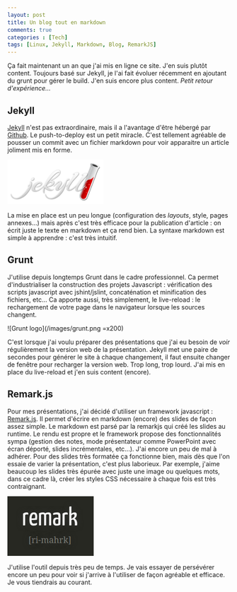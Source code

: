 ```yaml
---
layout: post
title: Un blog tout en markdown
comments: true
categories : [Tech]
tags: [Linux, Jekyll, Markdown, Blog, RemarkJS]
---
```


Ça fait maintenant un an que j'ai mis en ligne ce site.
J'en suis plutôt content.
Toujours basé sur Jekyll, je l'ai fait évoluer récemment en ajoutant du grunt pour gérer le build. J'en suis encore plus content. _Petit retour d'expérience..._


## Jekyll

[Jekyll](//jekyllrb.com) n'est pas extraordinaire, mais il a l'avantage d'être hébergé par [Github](//github.com).
Le push-to-deploy est un petit miracle.
C'est tellement agréable de pousser un commit avec un fichier markdown pour voir apparaitre un article joliment mis en forme.

<img src="/images/jekyll.png" alt="Jekyll logo" style="height: 100px; background-color: #333">

La mise en place est un peu longue (configuration des _layouts_, style, pages annexes...) mais après c'est très efficace pour la publication d'article : on écrit juste le texte en markdown et ça rend bien. La syntaxe markdown est simple à apprendre : c'est très intuitif.

## Grunt

J'utilise depuis longtemps Grunt dans le cadre professionnel. Ca permet d'industrialiser la construction des projets Javascript : vérification des scripts javascript avec jshint/jslint, concaténation et minification des fichiers, etc... Ca apporte aussi, très simplement, le live-reload : le rechargement de votre page dans le navigateur lorsque les sources changent.

![Grunt logo](/images/grunt.png =x200)

C'est lorsque j'ai voulu préparer des présentations que j'ai eu besoin de _voir_ régulièrement la version web de la présentation. Jekyll met une paire de secondes pour générer le site à chaque changement, il faut ensuite changer de fenêtre pour recharger la version web. Trop long, trop lourd. J'ai mis en place du live-reload et j'en suis content (encore).

## Remark.js

Pour mes présentations, j'ai décidé d'utiliser un framework javascript : [Remark.js](//remarkjs.com). Il permet d'écrire en markdown (encore) des slides de façon assez simple. Le markdown est parsé par la remarkjs qui créé les slides au runtime. Le rendu est propre et le framework propose des fonctionnalités sympa (gestion des notes, mode présentateur comme PowerPoint avec écran déporté, slides incrémentales, etc...).
J'ai encore un peu de mal à adhérer. Pour des slides très formatée ça fonctionne bien, mais dès que l'on essaie de varier la présentation, c'est plus laborieux. Par exemple, j'aime beaucoup les slides très épurée avec juste une image ou quelques mots, dans ce cadre là, créer les styles CSS nécessaire à chaque fois est très contraignant.

![Remark.js logo](/images/remarkjs.png)

J'utilise l'outil depuis très peu de temps. Je vais essayer de persévérer encore un peu pour voir si j'arrive à l'utiliser de façon agréable et efficace. Je vous tiendrais au courant.
